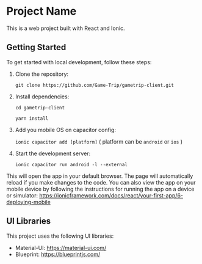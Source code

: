 # Project Name

This is a web project built with React and Ionic.

## Getting Started

To get started with local development, follow these steps:

1. Clone the repository:

    `git clone https://github.com/Game-Trip/gametrip-client.git`

2. Install dependencies:

    `cd gametrip-client`  

    `yarn install`
  
3. Add you mobile OS on capacitor config:

    `ionic capacitor add [platform]`
    ( platform can be `android` or `ios` )

4. Start the development server:

    `ionic capacitor run android -l --external`

This will open the app in your default browser. The page will automatically reload if you make changes to the code. You can also view the app on your mobile device by following the instructions for running the app on a device or simulator: https://ionicframework.com/docs/react/your-first-app/6-deploying-mobile

## UI Libraries

This project uses the following UI libraries:

- Material-UI: https://material-ui.com/
- Blueprint: https://blueprintjs.com/

